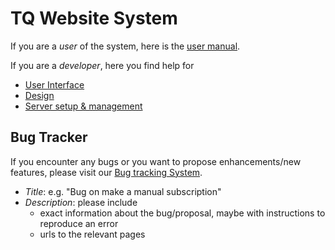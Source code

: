 # TQ Website System

If you are a *user* of the system, here is the [user manual](user/manual.md).

If you are a *developer*, here you find help for

* [User Interface](dev/ui.md)
* [Design](dev/design.md)
* [Server setup & management](dev/server.md)


## Bug Tracker

If you encounter any bugs or you want to propose enhancements/new features, please visit our
[Bug tracking System](https://github.com/gitsimon/tq_website/issues).

* *Title*: e.g. "Bug on make a manual subscription"
* *Description*: please include
    * exact information about the bug/proposal, maybe with instructions to reproduce an error
    * urls to the relevant pages

